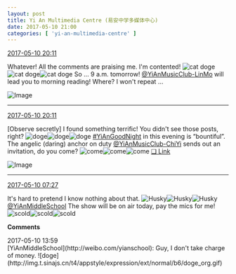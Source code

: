 ```yaml
---
layout: post
title: Yi An Multimedia Centre (易安中学多媒体中心)
date: 2017-05-10 21:00
categories: [ 'yi-an-multimedia-centre' ]
---
```


<div class="weibo-info">
  <a href="http://weibo.com/6196825252/F2uNikFbA">2017-05-10 20:11</a>
</div>

Whatever! All the comments are praising me. I'm contented! ![cat doge](http://img.t.sinajs.cn/t4/appstyle/expression/ext/normal/4a/mm_org.gif)![cat doge](http://img.t.sinajs.cn/t4/appstyle/expression/ext/normal/4a/mm_org.gif)![cat doge](http://img.t.sinajs.cn/t4/appstyle/expression/ext/normal/4a/mm_org.gif) So … 9 a.m. tomorrow! [@YiAnMusicClub-LinMo](http://weibo.com/u/6108312042) will lead you to morning reading! Where? I won't repeat …

<!-- more -->

![Image](http://wx2.sinaimg.cn/mw690/006Lnfkoly1ffgk82nbcaj32kw3vcu14.jpg)

---

<div class="weibo-info">
  <a href="http://weibo.com/6196825252/F2uNikFbA">2017-05-10 20:11</a>
</div>

[Observe secretly] I found something terrific! You didn't see those posts, right? ![doge](http://img.t.sinajs.cn/t4/appstyle/expression/ext/normal/b6/doge_org.gif)![doge](http://img.t.sinajs.cn/t4/appstyle/expression/ext/normal/b6/doge_org.gif)![doge](http://img.t.sinajs.cn/t4/appstyle/expression/ext/normal/b6/doge_org.gif) [#YiAnGoodNight](http://weibo.com/p/10080892b104a59bff303ca883e7931b5b916e) in this evening is “bountiful”. The angelic (daring) anchor on duty [@YiAnMusicClub-ChiYi](http://weibo.com/u/6117581836) sends out an invitation, do you come? ![come](http://img.t.sinajs.cn/t4/appstyle/expression/ext/normal/40/come_org.gif)![come](http://img.t.sinajs.cn/t4/appstyle/expression/ext/normal/40/come_org.gif)![come](http://img.t.sinajs.cn/t4/appstyle/expression/ext/normal/40/come_org.gif) [❏ Link](http://m.ximalaya.com/78339006/sound/37588762)

![Image](http://wx2.sinaimg.cn/mw690/006Lnfkoly1ffgiz83qkaj30ku0v9n0s.jpg)

---

<div class="weibo-info">
  <a href="http://weibo.com/6196825252/F2pNf84KW">2017-05-10 07:27</a>
</div>

It's hard to pretend I know nothing about that. ![Husky](http://img.t.sinajs.cn/t4/appstyle/expression/ext/normal/74/moren_hashiqi_org.png)![Husky](http://img.t.sinajs.cn/t4/appstyle/expression/ext/normal/74/moren_hashiqi_org.png)![Husky](http://img.t.sinajs.cn/t4/appstyle/expression/ext/normal/74/moren_hashiqi_org.png) [@YiAnMiddleSchool](http://weibo.com/yianschool) The show will be on air today, pay the mics for me! ![scold](http://img.t.sinajs.cn/t4/appstyle/expression/ext/normal/60/numav2_org.gif)![scold](http://img.t.sinajs.cn/t4/appstyle/expression/ext/normal/60/numav2_org.gif)![scold](http://img.t.sinajs.cn/t4/appstyle/expression/ext/normal/60/numav2_org.gif)

**Comments**

<div class="weibo-info">2017-05-10 13:59</div>
[YiAnMiddleSchool](http://weibo.com/yianschool): Guy, I don't take charge of money. ![doge](http://img.t.sinajs.cn/t4/appstyle/expression/ext/normal/b6/doge_org.gif)
